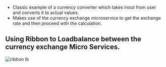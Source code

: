 * Classic example of a currency converter which takes inout from user and converts it to actual values.
* Makes use of the currency exchange microservice to get the exchange rate and then proceed with the calculation.

## Using Ribbon to Loadbalance between the currency exchange Micro Services.

![ribbon lb](https://user-images.githubusercontent.com/6800366/40484769-55804472-5f7a-11e8-8b68-89f462f6eb39.PNG)


